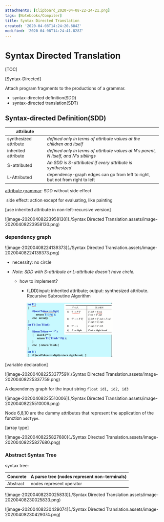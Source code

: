 ```yaml
---
attachments: [Clipboard_2020-04-08-22-24-21.png]
tags: [Notebooks/Compiler]
title: Syntax Directed Translation
created: '2020-04-08T14:24:20.684Z'
modified: '2020-04-08T14:24:41.828Z'
---
```


# Syntax Directed Translation

[TOC]

[Syntax-Directed]

Attach program fragments to the productions of a grammar.

- syntax-directed definition(SDD)
- syntax-directed translation(SDT)



## Syntax-directed Definition(SDD)

| attribute              |                                                              |
| ---------------------- | ------------------------------------------------------------ |
| synthesized  attribute | *defined only in terms of attribute values at the  children and itself* |
| inherited  attribute   | *defined only in terms of attribute values at N's  parent, N itself, and N's siblings* |
| S-attributed           | *An SDD is S-attributed if every attribute is synthesized*   |
| L-Attributed           | dependency-graph edges can go from left to right, but not from right to left |

<u>attribute grammar</u>: SDD without side effect

​	side effect: action except for evaluating, like painting



[use inherited attribute in non-left-recursive version]

![image-20200408223958130](./Syntax Directed Translation.assets/image-20200408223958130.png)



### dependency graph

![image-20200408224139373](./Syntax Directed Translation.assets/image-20200408224139373.png)

- necessity: no circle

- *Note: SDD with S-attribute or L-attribute doesn’t have circle.*

  - how to implement?

    - (LDD)input: inherited attribute; output: synthesized attribute. Recursive Subroutine Algorithm

      <img src="./Syntax Directed Translation.assets/image-20200408224911826.png" alt="image-20200408224911826" style="zoom:33%;" />



[variable declaration]

![image-20200408225337759](./Syntax Directed Translation.assets/image-20200408225337759.png)

A dependency graph for the input string `float id1, id2, id3` 

![image-20200408225510006](./Syntax Directed Translation.assets/image-20200408225510006.png)

Node 6,8,10 are the dummy attributes that represent the application of the function `addType`.



[array type]

![image-20200408225827680](./Syntax Directed Translation.assets/image-20200408225827680.png)



### Abstract Syntax Tree

syntax tree:

| Concrete | A parse tree  (nodes represent non-terminals) |
| -------- | --------------------------------------------- |
| Abstract | nodes represent  operator                     |

![image-20200408230025833](./Syntax Directed Translation.assets/image-20200408230025833.png)

![image-20200408230429074](./Syntax Directed Translation.assets/image-20200408230429074.png)